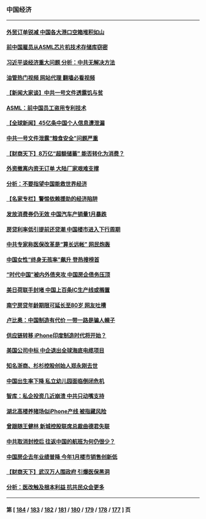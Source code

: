 ### 中国经济
---
#### [外贸订单锐减 中国各大港口空箱堆积如山](../../pages/ncid283/n13930837.md?02161645) 
#### [前中国雇员从ASML芯片机技术存储库窃密](../../pages/ncid283/n13930758.md?02161645) 
#### [习近平谈经济重大问题 分析：中共无解决方法](../../pages/ncid283/n13930312.md?02161645) 
#### [油管热门视频 网站代理 翻墙必看视频](http://138.2.39.72:81/youtube.html?epic-marker?02161645)
#### [【新闻大家谈】中共一号文件透露饥与贫](../../pages/ncid283/n13930479.md?02161645) 
#### [ASML：前中国员工盗用专利技术](../../pages/ncid283/n13930459.md?02161645) 
#### [【全球新闻】45亿条中国个人信息遭泄漏](../../pages/ncid283/n13930290.md?02161645) 
#### [中共一号文件泄露“粮食安全”问题严重](../../pages/ncid283/n13929765.md?02161645) 
#### [【财商天下】8万亿“超额储蓄” 能否转化为消费？](../../pages/ncid283/n13929896.md?02161645) 
#### [外资撤离内资无订单 大陆厂家艰难支撑](../../pages/ncid283/n13929696.md?02161645) 
#### [分析：不要指望中国能救世界经济](../../pages/ncid283/n13929174.md?02161645) 
#### [【名家专栏】警惕依赖援助的经济陷阱](../../pages/ncid283/n13928980.md?02161645) 
#### [发放消费券仍无效 中国汽车产销量1月暴跌](../../pages/ncid283/n13929160.md?02161645) 
#### [房贷利率低引提前还贷潮 中国楼市进入下行周期](../../pages/ncid283/n13929147.md?02161645) 
#### [中共专家称医保改革是“算长远帐” 网民炮轰](../../pages/ncid283/n13928860.md?02161645) 
#### [中国女性“终身无孩率”飙升 登热搜榜首](../../pages/ncid283/n13928873.md?02161645) 
#### [“时代中国”被内外债夹攻 中国房企债务压顶](../../pages/ncid283/n13928337.md?02161645) 
#### [美日荷联手封堵 中国上百条IC生产线或搁置](../../pages/ncid283/n13928285.md?02161645) 
#### [南宁房贷年龄期限可延长至80岁 网友吐槽](../../pages/ncid283/n13928048.md?02161645) 
#### [卢比奥：中国制造有代价 一带一路是骗人幌子](../../pages/ncid283/n13927248.md?02161645) 
#### [供应链转移 iPhone印度制造时代将开始？](../../pages/ncid283/n13927744.md?02161645) 
#### [美国公司中标 中企退出全球海底电缆项目](../../pages/ncid283/n13927249.md?02161645) 
#### [知名浙商、杉杉控股创始人郑永刚去世](../../pages/ncid283/n13927615.md?02161645) 
#### [中国出生率下降 私立幼儿园面临倒闭危机](../../pages/ncid283/n13927572.md?02161645) 
#### [智库：私企投资几近崩溃 中共只动嘴支持](../../pages/ncid283/n13927290.md?02161645) 
#### [湖北高楼养猪场似iPhone产线 被指藏风险](../../pages/ncid283/n13926526.md?02161645) 
#### [曾跟随王健林 新城控股联席总裁曲德君失联](../../pages/ncid283/n13927379.md?02161645) 
#### [中共取消封控后 往返中国的航班为何仍很少？](../../pages/ncid283/n13927289.md?02161645) 
#### [中国房企去年业绩普降 今年1月楼市销售创新低](../../pages/ncid283/n13927253.md?02161645) 
#### [【财商天下】武汉万人围政府 引爆医保黑洞](../../pages/ncid283/n13927281.md?02161645) 
#### [分析：医改触及根本利益 抗共民众会更多](../../pages/ncid283/n13926456.md?02161645) 

---
#### 第 [ [184](./184.md?02161645) / [183](./183.md?02161645) / [182](./182.md?02161645) / [181](./181.md?02161645) / [180](./180.md?02161645) / [179](./179.md?02161645) / [178](./178.md?02161645) / [177](./177.md?02161645) ] 页
